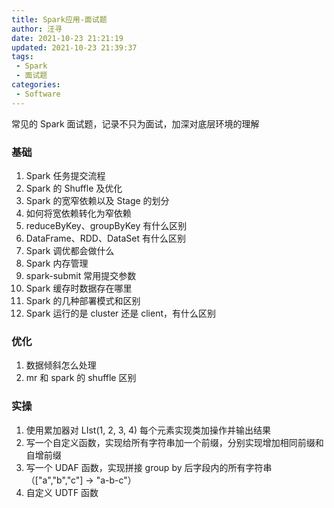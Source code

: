 ```yaml
---
title: Spark应用-面试题
author: 汪寻
date: 2021-10-23 21:21:19
updated: 2021-10-23 21:39:37
tags:
 - Spark
 - 面试题
categories:
 - Software
---
```


常见的 Spark 面试题，记录不只为面试，加深对底层环境的理解

<!-- more -->

### 基础

1. Spark 任务提交流程
2. Spark 的 Shuffle 及优化
3. Spark 的宽窄依赖以及 Stage 的划分
4. 如何将宽依赖转化为窄依赖
5. reduceByKey、groupByKey 有什么区别
6. DataFrame、RDD、DataSet 有什么区别
7. Spark 调优都会做什么
8. Spark 内存管理
9. spark-submit 常用提交参数
10. Spark 缓存时数据存在哪里
11. Spark 的几种部署模式和区别
12. Spark 运行的是 cluster 还是 client，有什么区别

### 优化

1. 数据倾斜怎么处理
2. mr 和 spark 的 shuffle 区别

### 实操

1. 使用累加器对 LIst(1, 2, 3, 4) 每个元素实现类加操作并输出结果
2. 写一个自定义函数，实现给所有字符串加一个前缀，分别实现增加相同前缀和自增前缀
3. 写一个 UDAF 函数，实现拼接 group by 后字段内的所有字符串（["a","b","c"] -> "a-b-c"）
4. 自定义 UDTF 函数